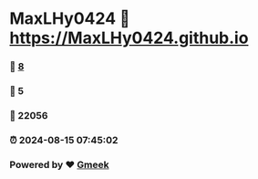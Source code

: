 # MaxLHy0424 :link: https://MaxLHy0424.github.io 
### :page_facing_up: [8](https://MaxLHy0424.github.io/tag.html) 
### :speech_balloon: 5 
### :hibiscus: 22056 
### :alarm_clock: 2024-08-15 07:45:02 
### Powered by :heart: [Gmeek](https://github.com/Meekdai/Gmeek)
